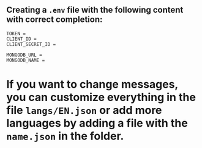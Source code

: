 ## Creating a `.env` file with the following content with correct completion:
```
TOKEN = 
CLIENT_ID = 
CLIENT_SECRET_ID = 

MONGODB_URL = 
MONGODB_NAME =
```
# If you want to change messages, you can customize everything in the file `langs/EN.json` or add more languages by adding a file with the `name.json` in the folder.
